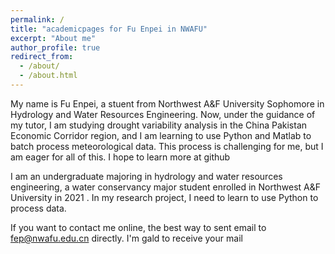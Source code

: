 ```yaml
---
permalink: /
title: "academicpages for Fu Enpei in NWAFU"
excerpt: "About me"
author_profile: true
redirect_from: 
  - /about/
  - /about.html
---
```

My name is Fu Enpei, a stuent from Northwest A&F University Sophomore in Hydrology and Water Resources Engineering. Now, under the guidance of my tutor, I am studying drought variability analysis in the China Pakistan Economic Corridor region, and I am learning to use Python and Matlab to batch process meteorological data. This process is challenging for me, but I am eager for all of this. I hope to learn more at github

I am an undergraduate majoring in hydrology and water resources engineering, a water conservancy major student enrolled in Northwest A&F University in 2021 . In my research project, I need to learn to use Python to process data.

If you want to contact me online, the best way to sent email to fep@nwafu.edu.cn directly. I'm gald to receive your mail
